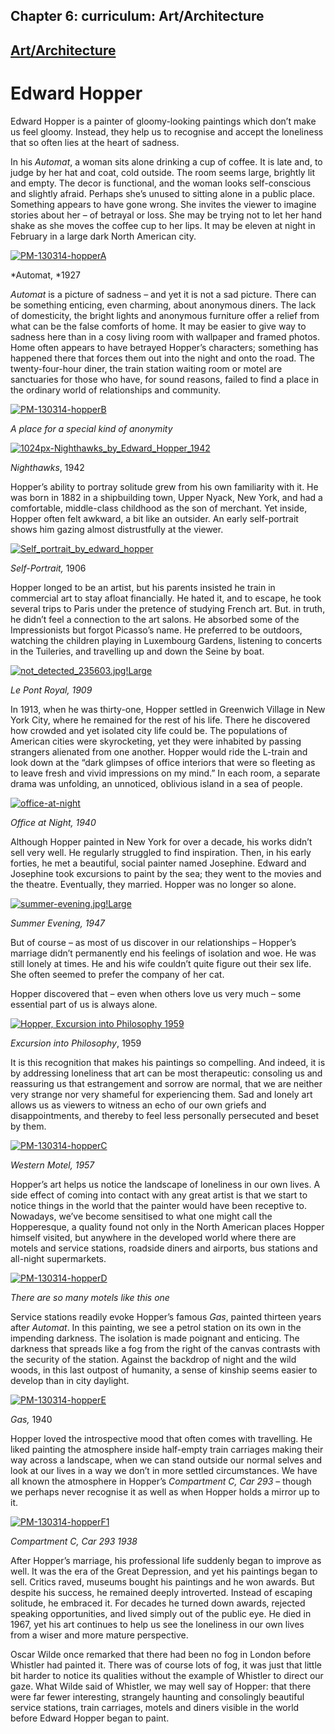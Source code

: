 
## Chapter 6: curriculum: Art/Architecture

## [Art/Architecture](../category/curriculum/artarchitecture/index.html)

# Edward Hopper

Edward Hopper is a painter of gloomy-looking paintings which don’t make us feel gloomy. Instead, they help us to recognise and accept the loneliness that so often lies at the heart of sadness.

In his *Automat*, a woman sits alone drinking a cup of coffee. It is late and, to judge by her hat and coat, cold outside. The room seems large, brightly lit and empty. The decor is functional, and the woman looks self-conscious and slightly afraid. Perhaps she’s unused to sitting alone in a public place. Something appears to have gone wrong. She invites the viewer to imagine stories about her – of betrayal or loss. She may be trying not to let her hand shake as she moves the coffee cup to her lips. It may be eleven at night in February in a large dark North American city.

[![PM-130314-hopperA](http://i2.wp.com/www.thebookoflife.org/wp-content/uploads/2014/11/PM-130314-hopperA.jpg?resize=635%2C496)](http://i2.wp.com/www.thebookoflife.org/wp-content/uploads/2014/11/PM-130314-hopperA.jpg)

*Automat, *1927

<span class="s1">*Automat* is a picture of sadness – and yet it is not a sad picture. There can be something enticing, even charming, about anonymous diners. The lack of domesticity, the bright lights and anonymous furniture offer a relief from what can be the false comforts of home. It may be easier to give way to sadness here than in a cosy living room with wallpaper and framed photos. Home often appears to have betrayed Hopper’s characters; something has happened there that forces them out into the night and onto the road. The twenty-four-hour diner, the train station waiting room or motel are sanctuaries for those who have, for sound reasons, failed to find a place in the ordinary world of relationships and community.</span>

[![PM-130314-hopperB](http://i2.wp.com/www.thebookoflife.org/wp-content/uploads/2014/11/PM-130314-hopperB.jpg?resize=635%2C508)](http://i2.wp.com/www.thebookoflife.org/wp-content/uploads/2014/11/PM-130314-hopperB.jpg)

*A place for a special kind of anonymity*

[![1024px-Nighthawks\_by\_Edward\_Hopper\_1942](http://i1.wp.com/www.thebookoflife.org/wp-content/uploads/2014/11/1024px-Nighthawks_by_Edward_Hopper_1942.jpg?resize=635%2C347)](http://i0.wp.com/www.thebookoflife.org/wp-content/uploads/2014/11/1024px-Nighthawks_by_Edward_Hopper_1942.jpg)

*Nighthawks*, 1942

Hopper’s ability to portray solitude grew from his own familiarity with it. He was born in 1882 in a shipbuilding town, Upper Nyack, New York, and had a comfortable, middle-class childhood as the son of merchant. Yet inside, Hopper often felt awkward, a bit like an outsider. An early self-portrait shows him gazing almost distrustfully at the viewer.

[![Self\_portrait\_by\_edward\_hopper](http://i0.wp.com/www.thebookoflife.org/wp-content/uploads/2014/11/Self_portrait_by_edward_hopper.jpg?resize=635%2C746)](http://i1.wp.com/www.thebookoflife.org/wp-content/uploads/2014/11/Self_portrait_by_edward_hopper.jpg)

*Self-Portrait,* 1906

Hopper longed to be an artist, but his parents insisted he train in commercial art to stay afloat financially. He hated it, and to escape, he took several trips to Paris under the pretence of studying French art. But. in truth, he didn’t feel a connection to the art salons. He absorbed some of the Impressionists but forgot Picasso’s name. He preferred to be outdoors, watching the children playing in Luxembourg Gardens, listening to concerts in the Tuileries, and travelling up and down the Seine by boat.

[![not\_detected\_235603.jpg!Large](http://i0.wp.com/www.thebookoflife.org/wp-content/uploads/2014/11/not_detected_235603.jpgLarge.jpg?resize=635%2C520)](http://i1.wp.com/www.thebookoflife.org/wp-content/uploads/2014/11/not_detected_235603.jpgLarge.jpg)

*Le Pont Royal, 1909*

In 1913, when he was thirty-one, Hopper settled in Greenwich Village in New York City, where he remained for the rest of his life. There he discovered how crowded and yet isolated city life could be. The populations of American cities were skyrocketing, yet they were inhabited by passing strangers alienated from one another. Hopper would ride the L-train and look down at the “dark glimpses of office interiors that were so fleeting as to leave fresh and vivid impressions on my mind.” In each room, a separate drama was unfolding, an unnoticed, oblivious island in a sea of people.

[![office-at-night](http://i1.wp.com/www.thebookoflife.org/wp-content/uploads/2014/11/office-at-night.jpg?resize=635%2C492)](http://i2.wp.com/www.thebookoflife.org/wp-content/uploads/2014/11/office-at-night.jpg)

*Office at Night, 1940*

Although Hopper painted in New York for over a decade, his works didn’t sell very well. He regularly struggled to find inspiration. Then, in his early forties, he met a beautiful, social painter named Josephine. Edward and Josephine took excursions to paint by the sea; they went to the movies and the theatre. Eventually, they married. Hopper was no longer so alone.

[![summer-evening.jpg!Large](http://i1.wp.com/www.thebookoflife.org/wp-content/uploads/2014/11/summer-evening.jpgLarge.jpg?resize=635%2C450)](http://i2.wp.com/www.thebookoflife.org/wp-content/uploads/2014/11/summer-evening.jpgLarge.jpg)

*Summer Evening, 1947*

But of course – as most of us discover in our relationships – Hopper’s marriage didn’t permanently end his feelings of isolation and woe. He was still lonely at times. He and his wife couldn’t quite figure out their sex life. She often seemed to prefer the company of her cat.

Hopper discovered that – even when others love us very much – some essential part of us is always alone.

[![Hopper, Excursion into Philosophy 1959](http://i0.wp.com/www.thebookoflife.org/wp-content/uploads/2014/11/hopper1959excursion-into-philosophy.jpg?resize=635%2C478)](http://i2.wp.com/www.thebookoflife.org/wp-content/uploads/2014/11/hopper1959excursion-into-philosophy.jpg)

*Excursion into Philosophy*, 1959

It is this recognition that makes his paintings so compelling. And indeed, it is by addressing loneliness that art can be most therapeutic: consoling us and reassuring us that estrangement and sorrow are normal, that we are neither very strange nor very shameful for experiencing them. Sad and lonely art allows us as viewers to witness an echo of our own griefs and disappointments, and thereby to feel less personally persecuted and beset by them.

[![PM-130314-hopperC](http://i2.wp.com/www.thebookoflife.org/wp-content/uploads/2014/11/PM-130314-hopperC.jpg?resize=635%2C437)](http://i1.wp.com/www.thebookoflife.org/wp-content/uploads/2014/11/PM-130314-hopperC.jpg)

*Western Motel, 1957*

Hopper’s art helps us notice the landscape of loneliness in our own lives. A side effect of coming into contact with any great artist is that we start to notice things in the world that the painter would have been receptive to. Nowadays, we’ve become sensitised to what one might call the Hopperesque, a quality found not only in the North American places Hopper himself visited, but anywhere in the developed world where there are motels and service stations, roadside diners and airports, bus stations and all-night supermarkets.

[![PM-130314-hopperD](http://i2.wp.com/www.thebookoflife.org/wp-content/uploads/2014/11/PM-130314-hopperD.jpg?resize=635%2C422)](http://i2.wp.com/www.thebookoflife.org/wp-content/uploads/2014/11/PM-130314-hopperD.jpg)

*There are so many motels like this one*

Service stations readily evoke Hopper’s famous *Gas*, painted thirteen years afte*r Automat*. In this painting, we see a petrol station on its own in the impending darkness. The isolation is made poignant and enticing. The darkness that spreads like a fog from the right of the canvas contrasts with the security of the station. Against the backdrop of night and the wild woods, in this last outpost of humanity, a sense of kinship seems easier to develop than in city daylight.

[![PM-130314-hopperE](http://i2.wp.com/www.thebookoflife.org/wp-content/uploads/2014/11/PM-130314-hopperE.jpg?resize=635%2C437)](http://i2.wp.com/www.thebookoflife.org/wp-content/uploads/2014/11/PM-130314-hopperE.jpg)

*Gas,* 1940

<span class="s1">Hopper loved the introspective mood that often comes with travelling. He liked painting the atmosphere inside half-empty train carriages making their way across a landscape, when we can stand outside our normal selves and look at our lives in a way we don’t in more settled circumstances. We have all known the atmosphere in Hopper’s *Compartment C, Car 293* – though we perhaps never recognise it as well as when Hopper holds a mirror up to it.</span>

[![PM-130314-hopperF1](http://i0.wp.com/www.thebookoflife.org/wp-content/uploads/2014/11/PM-130314-hopperF11.jpg?resize=635%2C557)](http://i1.wp.com/www.thebookoflife.org/wp-content/uploads/2014/11/PM-130314-hopperF11.jpg)

<span class="s1">*Compartment C, Car 293 1938*</span>

<span class="s1">After Hopper’s marriage, his professional life suddenly began to improve as well. It was the era of the Great Depression, and yet his paintings began to sell. Critics raved, museums bought his paintings and he won awards. But despite his success, he remained deeply introverted. Instead of escaping solitude, he embraced it. For decades he turned down awards, rejected speaking opportunities, and lived simply out of the public eye. He died in 1967, yet his art continues to help us see the loneliness in our own lives from a wiser and more mature perspective. </span>

<span class="s1">Oscar Wilde once remarked that there had been no fog in London before Whistler had painted it. There was of course lots of fog, it was just that little bit harder to notice its qualities without the example of Whistler to direct our gaze. What Wilde said of Whistler, we may well say of Hopper: that there were far fewer interesting, strangely haunting and consolingly beautiful service stations, train carriages, motels and diners visible in the world before Edward Hopper began to paint.</span>